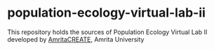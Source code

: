 # population-ecology-virtual-lab-ii
This repository holds the sources of Population Ecology Virtual Lab II developed by <a href="https://www.amrita.edu/create" target="_blank">AmritaCREATE</a>, Amrita University

